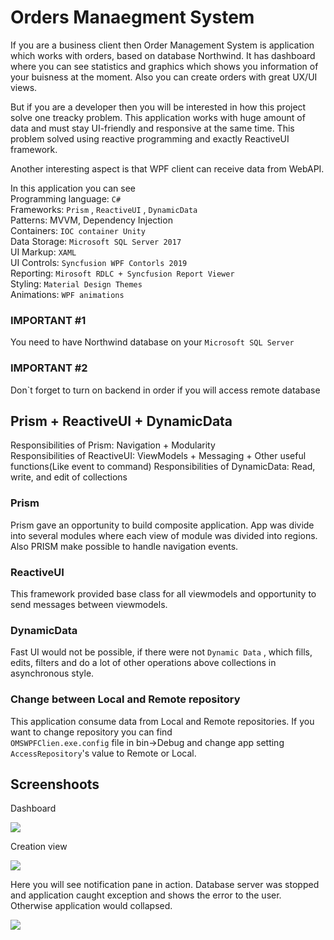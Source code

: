 # Orders Manaegment System

If you are a business client then Order Management System is application which works with orders, based on database Northwind. It has dashboard where you can see statistics and graphics which shows you information of your buisness at the moment. Also you can create orders with great UX/UI views.

But if you are a developer then you will be interested in how this project solve one treacky problem. This application works with huge amount of data and must stay UI-friendly and responsive at the same time. This problem solved using reactive programming and exactly ReactiveUI framework.

Another interesting aspect is that WPF client can receive data from WebAPI.

In this application you can see  
Programming language: `C#`  
Frameworks: `Prism` , `ReactiveUI` , `DynamicData`  
Patterns: MVVM, Dependency Injection  
Containers: `IOC container Unity`  
Data Storage: `Microsoft SQL Server 2017 `  
UI Markup: `XAML`  
UI Controls: `Syncfusion WPF Contorls 2019`  
Reporting: `Mirosoft RDLC + Syncfusion Report Viewer`  
Styling: `Material Design Themes`  
Animations: `WPF animations` 

### IMPORTANT #1
You need to have Northwind database on your `Microsoft SQL Server`    

### IMPORTANT #2
Don`t forget to turn on backend in order if you will access remote database 
  
## Prism + ReactiveUI + DynamicData
Responsibilities of Prism: Navigation + Modularity  
Responsibilities of ReactiveUI: ViewModels + Messaging + Other useful functions(Like event to command)
Responsibilities of DynamicData: Read, write, and edit of collections

### Prism
Prism gave an opportunity to build composite application. App was divide into several modules
where each view of module was divided into regions. Also PRISM make possible to 
handle navigation events.

### ReactiveUI
This framework provided base class for all viewmodels and opportunity to send messages between viewmodels.

### DynamicData 
Fast UI would not be possible, if there were not `Dynamic Data` , which fills, edits, filters and do a lot of other operations
above collections in asynchronous style.

### Change between Local and Remote repository
This application consume data from Local and Remote repositories. If you want to change repository you can find   
`OMSWPFClien.exe.config` file in bin->Debug and change app setting `AccessRepository`'s value to Remote or Local.


## Screenshoots

Dashboard 

![](https://github.com/Allaev1/Orders-Management-System/blob/master/OMS.WPFClient/Screenshoots/Dashboard.jpg?raw=true)

Creation view

![](https://github.com/Allaev1/Orders-Management-System/blob/master/OMS.WPFClient/Screenshoots/Create%20View.jpg)

Here you will see notification pane in action. Database server was stopped and application caught exception and shows the error to the user. Otherwise application would collapsed.  

![](https://github.com/Allaev1/Orders-Management-System/blob/master/OMS.WPFClient/Screenshoots/Notification.jpg?raw=true)
